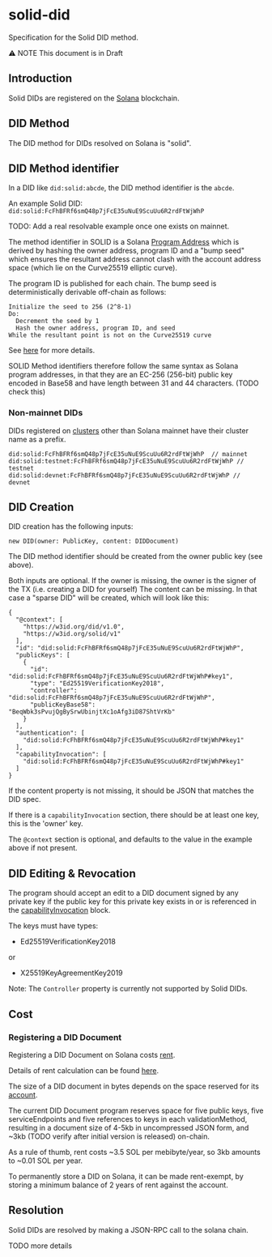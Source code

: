 # solid-did

Specification for the Solid DID method.

⚠️ NOTE This document is in Draft

## Introduction

Solid DIDs are registered on the [Solana](solana.com) blockchain.

## DID Method

The DID method for DIDs resolved on Solana is "solid".

## DID Method identifier

In a DID like `did:solid:abcde`, the DID method identifier is the `abcde`.

An example Solid DID: `did:solid:FcFhBFRf6smQ48p7jFcE35uNuE9ScuUu6R2rdFtWjWhP`

TODO: Add a real resolvable example once one exists on mainnet.

The method identifier in SOLID is a Solana [Program Address](https://docs.solana.com/developing/programming-model/calling-between-programs#program-derived-addresses)
which is derived by hashing the owner address, program ID and a "bump seed" which ensures the resultant
address cannot clash with the account address space (which lie on the Curve25519 elliptic curve).

The program ID is published for each chain. The bump seed is deterministically derivable off-chain as follows:

```pseudocode
Initialize the seed to 256 (2^8-1)
Do:
  Decrement the seed by 1
  Hash the owner address, program ID, and seed 
While the resultant point is not on the Curve25519 curve
```

See [here](https://docs.solana.com/developing/programming-model/calling-between-programs#hash-based-generated-program-addresses)
for more details.

SOLID Method identifiers therefore follow the same syntax as Solana program addresses, in that they
are an EC-256 (256-bit) public key encoded in Base58 and have length between 31 and 44 characters. (TODO check this)

### Non-mainnet DIDs

DIDs registered on [clusters](https://docs.solana.com/clusters) other than Solana mainnet have their cluster name as a prefix.

```
did:solid:FcFhBFRf6smQ48p7jFcE35uNuE9ScuUu6R2rdFtWjWhP  // mainnet
did:solid:testnet:FcFhBFRf6smQ48p7jFcE35uNuE9ScuUu6R2rdFtWjWhP // testnet
did:solid:devnet:FcFhBFRf6smQ48p7jFcE35uNuE9ScuUu6R2rdFtWjWhP // devnet
```

## DID Creation

DID creation has the following inputs:

```
new DID(owner: PublicKey, content: DIDDocument)
```

The DID method identifier should be created from the owner public key (see above).

Both inputs are optional. If the owner is missing, the owner is the signer of the TX (i.e. creating a DID for yourself)
The content can be missing. In that case a "sparse DID" will be created, which will look like this:

```
{
  "@context": [
    "https://w3id.org/did/v1.0",
    "https://w3id.org/solid/v1"
  ],
  "id": "did:solid:FcFhBFRf6smQ48p7jFcE35uNuE9ScuUu6R2rdFtWjWhP",
  "publicKeys": [
    {
      "id": "did:solid:FcFhBFRf6smQ48p7jFcE35uNuE9ScuUu6R2rdFtWjWhP#key1",
      "type": "Ed25519VerificationKey2018",
      "controller": "did:solid:FcFhBFRf6smQ48p7jFcE35uNuE9ScuUu6R2rdFtWjWhP",
      "publicKeyBase58": "BeqWbk3sPvujQgBySrwUbinjtXc1oAfg3iD87ShtVrKb"
    }
  ],
  "authentication": [
    "did:solid:FcFhBFRf6smQ48p7jFcE35uNuE9ScuUu6R2rdFtWjWhP#key1"
  ],
  "capabilityInvocation": [
    "did:solid:FcFhBFRf6smQ48p7jFcE35uNuE9ScuUu6R2rdFtWjWhP#key1"
  ]
}
```

If the content property is not missing, it should be JSON that matches the DID spec.

If there is a `capabilityInvocation` section, there should be at least one key, this is the 'owner' key.

The `@context` section is optional, and defaults to the value in the example above if not present.


## DID Editing & Revocation

The program should accept an edit to a DID document signed by any private key if the public key for this private key
exists in or is referenced in the [capabilityInvocation](https://www.w3.org/TR/did-core/#capability-invocation) block.

The keys must have types:

- Ed25519VerificationKey2018

or

- X25519KeyAgreementKey2019

Note: The `Controller` property is currently not supported by Solid DIDs.

## Cost

### Registering a DID Document

Registering a DID Document on Solana costs [rent](https://docs.solana.com/implemented-proposals/rent).

Details of rent calculation can be found [here](https://docs.solana.com/developing/programming-model/accounts#calculation-of-rent).

The size of a DID document in bytes depends on the space reserved for
its [account](https://docs.solana.com/developing/programming-model/accounts#creating).

The current DID Document program reserves space for five public keys, five serviceEndpoints and five references
to keys in each validationMethod, resulting in a document size of 4-5kb in uncompressed JSON form, and ~3kb
(TODO verify after initial version is released) on-chain.

As a rule of thumb, rent costs ~3.5 SOL per mebibyte/year, so 3kb amounts to ~0.01 SOL per year.

To permanently store a DID on Solana, it can be made rent-exempt, by storing a minimum balance of 2 years of rent
against the account. 

## Resolution

Solid DIDs are resolved by making a JSON-RPC call to the solana chain.

TODO more details
